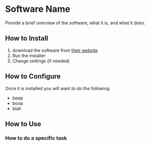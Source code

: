# Software Name

Provide a brief overview of the software, what it is, and what it does.

## How to Install

1. download the software from [their website](https://examplesite.com)
2. Run the installer
3. Change settings (if needed)

## How to Configure

Once it is installed you will want to do the following

- beep
- boop
- blah

## How to Use

### How to do a specific task
